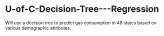 # U-of-C-Decision-Tree---Regression
Will use a decision tree to predict gas consumption in 48 states based on various demographic attributes.
